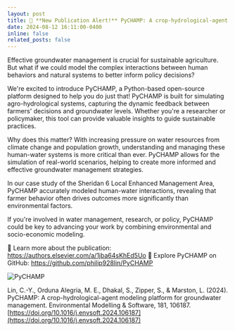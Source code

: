 ```yaml
---
layout: post
title: 🚨 **New Publication Alert!** PyCHAMP: A crop-hydrological-agent modeling platform for groundwater management.
date: 2024-08-12 16:11:00-0400
inline: false
related_posts: false
---
```


Effective groundwater management is crucial for sustainable agriculture. But what if we could model the complex interactions between human behaviors and natural systems to better inform policy decisions?

We're excited to introduce PyCHAMP, a Python-based open-source platform designed to help you do just that! PyCHAMP is built for simulating agro-hydrological systems, capturing the dynamic feedback between farmers' decisions and groundwater levels. Whether you're a researcher or policymaker, this tool can provide valuable insights to guide sustainable practices.

Why does this matter? With increasing pressure on water resources from climate change and population growth, understanding and managing these human-water systems is more critical than ever. PyCHAMP allows for the simulation of real-world scenarios, helping to create more informed and effective groundwater management strategies.

In our case study of the Sheridan 6 Local Enhanced Management Area, PyCHAMP accurately modeled human-water interactions, revealing that farmer behavior often drives outcomes more significantly than environmental factors.

If you're involved in water management, research, or policy, PyCHAMP could be key to advancing your work by combining environmental and socio-economic modeling.

🔗 Learn more about the publication: https://authors.elsevier.com/a/1jba64sKhEd5Uo
🔗 Explore PyCHAMP on GitHub: https://github.com/philip928lin/PyCHAMP

![PyCHAMP](https://github.com/philip928lin/philip928lin.github.io/tree/master/assets/img/news_figures/PyCHAMP.jpg)

Lin, C.-Y., Orduna Alegria, M. E., Dhakal, S., Zipper, S., & Marston, L. (2024). PyCHAMP: A crop-hydrological-agent modeling platform for groundwater management. Environmental Modelling & Software, 181, 106187. [https://doi.org/10.1016/j.envsoft.2024.106187](https://doi.org/10.1016/j.envsoft.2024.106187)